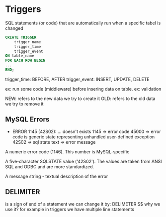 # Triggers

SQL statements (or code) that are automatically run
when a specific tabel is changed

``` sql
CREATE TRIGGER 
    trigger_name
    trigger_time
    trigger_event
ON table_name
FOR EACH ROW BEGIN
...
END;
```

trigger_time: BEFORE, AFTER
trigger_event: INSERT, UPDATE, DELETE

ex: run some code (middleware) before insering data on table.
ex: validation

NEW: refers to the new data we try to create it
OLD: refers to the old data we try to remove it

## MySQL Errors

- ERROR 1145 (42S02): ... doesn't exists
1145 => error code
45000 => error code is generic state representing unhandled user-defined exception
42S02 => sql state
text => error message

A numeric error code (1146). This number is MySQL-specific

A five-character SQLSTATE value ('42S02').
The values are taken from ANSI SQL and ODBC and are more standardized.

A message string - textual description of the error

## DELIMITER

is a sign of end of a statement
we can change it by: DELIMETER $$
why we use it?
for example in triggers we have multiple line statements
